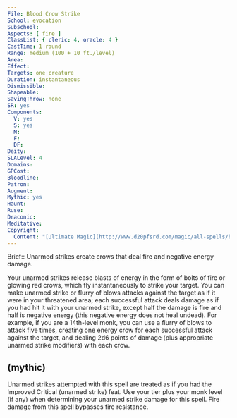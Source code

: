 ```yaml
---
File: Blood Crow Strike
School: evocation
Subschool: 
Aspects: [ fire ]
ClassList: { cleric: 4, oracle: 4 }
CastTime: 1 round
Range: medium (100 + 10 ft./level)
Area: 
Effect: 
Targets: one creature
Duration: instantaneous
Dismissible: 
Shapeable: 
SavingThrow: none
SR: yes
Components:
  V: yes
  S: yes
  M: 
  F: 
  DF: 
Deity: 
SLALevel: 4
Domains: 
GPCost: 
Bloodline: 
Patron: 
Augment: 
Mythic: yes
Haunt: 
Ruse: 
Draconic: 
Meditative: 
Copyright:
  Content: "[Ultimate Magic](http://www.d20pfsrd.com/magic/all-spells/b/blood-crow-strike)"
---
```

Brief:: Unarmed strikes create crows that deal fire and negative energy damage.

Your unarmed strikes release blasts of energy in the form of bolts of fire or glowing red crows, which fly instantaneously to strike your target. You can make unarmed strike or flurry of blows attacks against the target as if it were in your threatened area; each successful attack deals damage as if you had hit it with your unarmed strike, except half the damage is fire and half is negative energy (this negative energy does not heal undead). For example, if you are a 14th-level monk, you can use a flurry of blows to attack five times, creating one energy crow for each successful attack against the target, and dealing 2d6 points of damage (plus appropriate unarmed strike modifiers) with each crow.


## (mythic)

Unarmed strikes attempted with this spell are treated as if you had the Improved Critical (unarmed strike) feat. Use your tier plus your monk level (if any) when determining your unarmed strike damage for this spell. Fire damage from this spell bypasses fire resistance.
